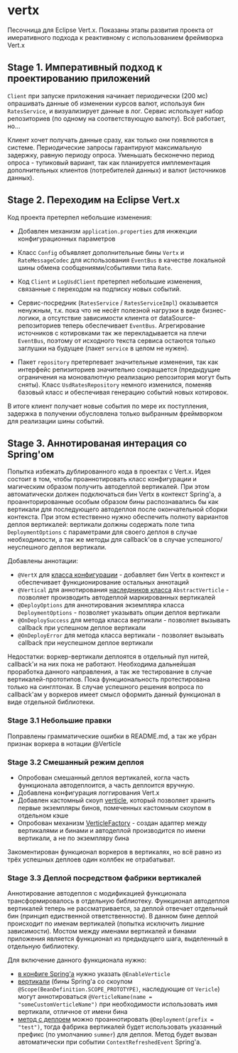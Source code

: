 # vertx

Песочница для Eclipse Vert.x. Показаны этапы развития проекта от имеративного подхода к реактивному с 
использованием фреймворка Vert.x

## Stage 1. Императивный подход к проектированию приложений

`Client` при запуске приложения начинает периодически (200 мс) опрашивать данные об изменении курсов валют, используя 
бин `RatesService`, и визуализирует данные в лог. Сервис использует набор репозиториев (по одному на соответствующую 
валюту). Всё работает, но... 
 
Клиент хочет получать данные сразу, как только они появляются в системе. Периодические запросы гарантируют максимальную
задержку, равную периоду опроса. Уменьшать бесконечно период опроса - тупиковый вариант, так как планируется
имплементация дополнительных клиентов (потребителей данных) и валют (источников данных).

## Stage 2. Переходим на Eclipse Vert.x

Код проекта претерпел небольшие изменения:

* Добавлен механизм `application.properties` для инжекции конфигурационных параметров

* Класс `Config` объявляет дополнительные бины `Vertx` и `RateMessageCodec` для использования `EventBus` в качестве
локальной шины обмена сообщениями/событиями типа `Rate`. 

* Код `Client` и `LogUsdClient` претерпел небольшие изменения, связанные с переходом на подписку новых событий.
 
* Сервис-посредник (`RatesService` / `RatesServiceImpl`) оказывается ненужным, т.к. пока что не несёт полезной нагрузки
в виде бизнес-логики, а отсутствие зависимости клиента от dataSource-репозиториев теперь обеспечивает `EventBus`.
Агрегирование источников с котировками так же перекладывается на плечи `EventBus`, поэтому от исходного 
текста сервиса остаются только заглушки на будущее (пакет `service` в целом не нужен).

* Пакет `repository` претерпевает значительные изменения, так как интерфейс репизиториев значительно сокращается
(предыдущие ограничения на моновалютную реализацию репозитория могут быть сняты). Класс `UsdRatesRepository` немного 
изменился, поменяв базовый класс и обеспечивая генерацию событий новых котировок.

В итоге клиент получает новые события по мере их поступления, задержка в получении обусловлена только выбранным 
фреймворком для реализации шины событий. 

## Stage 3. Аннотированая интерация со Spring'ом

Попытка избежать дублированного кода в проектах с Vert.x. Идея состоит в том, чтобы проаннотировать класс конфигурации
и магическим образом получить автодеплой вертикалей. При этом автоматически должен подключаться бин Vertx в контекст
Spring'а, а проаннторированные особым образом бины распознавались бы как вертикали для последующего автодеплоя после 
окончательной сборки контекста. При этом естественно нужно обеспечить полноту вариантов деплоя вертикалей: вертикали
должны содержать поле типа `DeploymentOptions` с параметрами для своего деплоя в случае необходимости, а так же методы 
для callback'ов в случае успешного/неуспешного деплоя вертикали.  

Добавлены аннотации:

* `@VertX` для [класса конфигурации](src/main/java/info/kupchenko/sandbox/spring/vertx/Config.java) -
добавляет бин Vertx в контекст и обеспечивает функционирование остальных аннотаций
* `@Vertical` для аннотирования [наследников класса](src/main/java/info/kupchenko/sandbox/spring/vertx/repository/EurRatesRepository.java)
`AbstractVerticle` - позволяет производить автодеплой 
маркированных вертикалей
* `@DeployOptions` для аннотирования экземпляра класса `DeploymentOptions` - позволяет указывать опции деплоя вертикали
* `@OnDeploySuccess` для метода класса вертикали - позволяет вызывать callback при успешном деплое вертикали
* `@OnDeployError` для метода класса вертикали - позволяет вызывать callback при неуспешном деплое вертикали

Недостатки: воркер-вертикали деплоятся в отдельный пул нитей, callback'и на них пока не работают. Необходима дальнейшая
проработка данного направления, а так же тестирование в случае вертикалей-прототипов. Пока функциональность 
протестирована только на синглтонах. В случае успешного решения вопроса по callback'ам у воркеров имеет смысл оформить 
данный функционал в виде отдельной библиотеки.

### Stage 3.1 Небольшие правки

Поправлены грамматические ошибки в README.md, а так же убран признак воркера в нотации @Verticle

### Stage 3.2 Смешанный режим деплоя

* Опробован смешанный деплоя вертикалей, когла часть функционала автодеплоится, а часть деплоится вручную. 
* Добавлена конфигурация логгирования Vert.x
* Добавлен кастомный скоуп [verticle](src/main/java/info/kupchenko/sandbox/spring/vertx/annotation/VerticleScopeConfigurator.java),
который позволяет хранить первые экземпляры бинов, помеченных кастомным скоупом в отдельном кэше 
* Опробован механизм [VerticleFactory](src/main/java/info/kupchenko/sandbox/spring/vertx/annotation/SpringVerticleFactoryImpl.java) - 
создан адаптер между вертикалями и бинами и автодеплой производится по имени вертикали, а не по экземпляру бина

Закоментирован функционал воркеров в вертикалях, но всё равно из трёх успешных деплоев один коллбек не отрабатыват.

### Stage 3.3 Деплой посредством фабрики вертикалей

Аннотирование автодеплоя  с модификацией функционала трансформировалось в отдельную библиотеку. Функционал автодеплоя 
вертикалей теперь не рассматривается, за деплой отвечает отдельный бин (принцип едиственной ответственности). В данном
бине деплой происходит по именам вертикалей (попытка исключить лишние зависимости). Мостом между именами вертикалей и 
бинами приложения является функционал из предыдущего шага, выделенный в отдельную библиотеку.

Для включение данного функционала нужно: 
* [в конфиге Spring'а](src/main/java/info/kupchenko/sandbox/spring/vertx/Config.java) нужно указать `@EnableVerticle`
* [вертикали](src/main/java/info/kupchenko/sandbox/spring/vertx/repository/EurRatesRepository.java) (бины Spring'a 
со скоупом `@Scope(BeanDefinition.SCOPE_PROTOTYPE)`, наследующие от `Vericle`) могут аннотироваться 
`@VerticleName(name = "someCustomVerticleName")` при необходимости использовать имя вертикали, отличное от имени бина
* [метод с деплоем](src/main/java/info/kupchenko/sandbox/spring/vertx/Deploy.java) можно проаннотировать 
`@Deployment(prefix = "test")`, тогда фабрика вертикалей будет использовать указанный префикс (по умолчанию `summer`)
для деплоя. Метод будет вызван автоматически при событии `ContextRefreshedEvent` Spring'а.